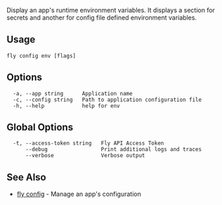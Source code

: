 Display an app's runtime environment variables. It displays a section for
secrets and another for config file defined environment variables.

## Usage
~~~
fly config env [flags]
~~~

## Options

~~~
  -a, --app string      Application name
  -c, --config string   Path to application configuration file
  -h, --help            help for env
~~~

## Global Options

~~~
  -t, --access-token string   Fly API Access Token
      --debug                 Print additional logs and traces
      --verbose               Verbose output
~~~

## See Also

* [fly config](/docs/flyctl/fly-config/)	 - Manage an app's configuration

